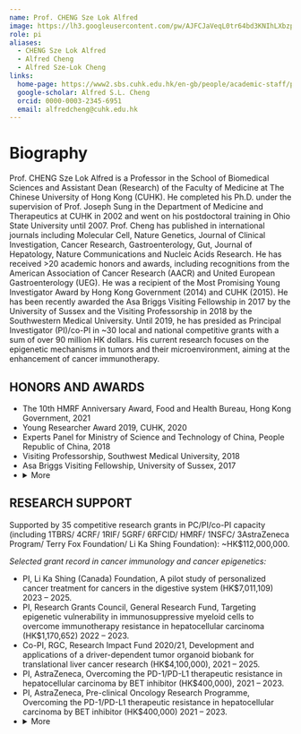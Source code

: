 ```yaml
---
name: Prof. CHENG Sze Lok Alfred
image: https://lh3.googleusercontent.com/pw/AJFCJaVeqL0tr64bd3KNIhLXbzpOGCh4IxjyXuFiFnINaj4wVhlt9ZzfPaLM0ZnvGJkNS4nWHJjsPa5_EQcvlKKBCadUrn5SeVL2xBc8Rp7Wb6ZU24BR3vWgzsit6G145gJP2Y5gLgHHFPB60cUENFQdXxq4=w1308-h1308-s-no
role: pi
aliases:
  - CHENG Sze Lok Alfred
  - Alfred Cheng
  - Alfred Sze-Lok Cheng
links:
  home-page: https://www2.sbs.cuhk.edu.hk/en-gb/people/academic-staff/prof-cheng-sze-lok-alfred
  google-scholar: Alfred S.L. Cheng
  orcid: 0000-0003-2345-6951
  email: alfredcheng@cuhk.edu.hk
---
```


# Biography
Prof. CHENG Sze Lok Alfred is a Professor in the School of Biomedical Sciences and Assistant Dean (Research) of the Faculty of Medicine at The Chinese University of Hong Kong (CUHK). He completed his Ph.D. under the supervision of Prof. Joseph Sung in the Department of Medicine and Therapeutics at CUHK in 2002 and went on his postdoctoral training in Ohio State University until 2007. Prof. Cheng has published in international journals including Molecular Cell, Nature Genetics, Journal of Clinical Investigation, Cancer Research, Gastroenterology, Gut, Journal of Hepatology, Nature Communications and Nucleic Acids Research. He has received >20 academic honors and awards, including recognitions from the American Association of Cancer Research (AACR) and United European Gastroenterology (UEG). He was a recipient of the Most Promising Young Investigator Award by Hong Kong Government (2014) and CUHK (2015). He has been recently awarded the Asa Briggs Visiting Fellowship in 2017 by the University of Sussex and the Visiting Professorship in 2018 by the Southwestern Medical University. Until 2019, he has presided as Principal Investigator (PI)/co-PI in ~30 local and national competitive grants with a sum of over 90 million HK dollars. His current research focuses on the epigenetic mechanisms in tumors and their microenvironment, aiming at the enhancement of cancer immunotherapy.

## HONORS AND AWARDS
* The 10th HMRF Anniversary Award, Food and Health Bureau, Hong Kong Government, 2021
* Young Researcher Award 2019, CUHK, 2020
* Experts Panel for Ministry of Science and Technology of China, People Republic of China, 2018 
* Visiting Professorship, Southwest Medical University, 2018
* Asa Briggs Visiting Fellowship, University of Sussex, 2017
* <details><summary> More</summary>
    <ul>
      <li>Best Presentation Award, SBS Research Day, 2016</li>
      <li>Young Researcher Award 2014, CUHK, 2015</li>
      <li>Most Promising Young Researcher Award, Food and Health Bureau, Hong Kong Government, 2014</li>
      <li>Oral Free Paper Prize, United European Gastroenterology Week (UEGW), 2013</li>
      <li>Travel Grant Award for Basic Scientists, UEGW, 2013</li>
      <li>Oral Free Paper Prize, United European Gastroenterology Week (UEGW), 2012</li>
      <li>Travel Grant Award for Basic Scientists, UEGW, 2012</li>
      <li>Travel Grant Award for Basic Scientists, UEGW, 2011</li>
      <li>High-impact Scholarship 2011-12, CUHK, 2012</li>
      <li>Research Excellence Award 2011-12, CUHK, 2012</li>
      <li>AACR-Eli Lilly Scholar-in-Training Award, American Association for Cancer Research (AACR), 2006</li>
      <li>AACR-AFLAC Scholar-in-Training Award, AACR, 2004</li>
      <li>AACR-ITO EN, LTD. Scholar-in-Training Award, AACR, 2004</li>
      <li>Sir Edward Youde Memorial Scholarship, The Sir Edward Youde Memorial Fund, 2001</li>
      <li>Arthur Yau Award, Hong Kong Orthopaedic Association, 1997</li>
    </ul>
  </details>

## RESEARCH SUPPORT
Supported by 35 competitive research grants in PC/PI/co-PI capacity (including 1TBRS/ 4CRF/ 1RIF/ 5GRF/ 6RFCID/ HMRF/ 1NSFC/ 3AstraZeneca Program/ Terry Fox Foundation/ Li Ka Shing Foundation): ~HK$112,000,000.

*Selected grant record in cancer immunology and cancer epigenetics:*

* PI, Li Ka Shing (Canada) Foundation, A pilot study of personalized cancer treatment for cancers in the digestive system (HK$7,011,109) 2023 – 2025.  
* PI, Research Grants Council, General Research Fund, Targeting epigenetic vulnerability in immunosuppressive myeloid cells to overcome immunotherapy resistance in hepatocellular carcinoma (HK$1,170,652) 2022 – 2023.
* Co-PI, RGC, Research Impact Fund 2020/21, Development and applications of a driver-dependent tumor organoid biobank for translational liver cancer research (HK$4,100,000), 2021 – 2025.
* PI, AstraZeneca, Overcoming the PD-1/PD-L1 therapeutic resistance in hepatocellular carcinoma by BET inhibitor (HK$400,000), 2021 – 2023.
* PI, AstraZeneca, Pre-clinical Oncology Research Programme, Overcoming the PD-1/PD-L1 therapeutic resistance in hepatocellular carcinoma by BET inhibitor (HK$400,000) 2021 – 2023.  
* <details><summary> More</summary>
    <ul>
      <li>PI, Research Grants Council, General Research Fund, Resistance to immune checkpoint targeting in hepatocellular carcinoma: Role of tumor interferon signaling (HK$1,195,542) 2021 – 2022.</li>
      <li>PI, RGC, General Research Fund 2019/20, Molecular and functional characterization of the immunoregulatory CCRK-mTOR pathway in NAFLD-associated hepatocellular carcinoma (HK$1,049,917), 2020 – 2022.</li>
      <li>PI, CUHK, Direct Grant for Research 2019/20, Immunometabolic mechanism in NAFLD-associated HCC (HK$62,000), 2020 – 2021.</li>
      <li>Co-PI, RGC, Collaborative Research Fund 2018/19, A state-of-the-art X-ray diffraction facility for structural biology research in Hong Kong (HK$2,306,960), 2019 – 2022.</li>
      <li>Co-PI, RGC, Collaborative Research Fund 2018/19, A nanochannel-based next-generation mapping system for the study of complex genomic feature and variation for biotechnological and biomedical applications (HK$2,173,431), 2019 – 2022.</li>
      <li>PC, Collaborative Research Fund, Deciphering enhancer regulation of tumor immune evasion to develop new combination immunotherapies (HK$6,990,790), 2019 – 2022.</li>
      <li>PI, Food & Health Bureau, Health and Medical Research Fund, A novel liver-specific PD-L1-trap nanoparticle for hepatocellular carcinoma immunotherapy (HK$1,187,900), 2019 – 2021.</li>
      <li>PI, Celleron Therapeutics (UK) Limited, Efficacy of combined CXD101, a class I HDAC inhibitor, and anti-PD-L1 immunotherapy in HCC orthotopic mouse model (HK$282,000), 2019 – 2020.</li>
      <li>Co-PI, Bristol-Myers Squibb, BMS Pre-clinical Program 2018/19, Investigating the efficacy and mechanistic basis of BET and PD-1/PD-L1 co-blockade in fibrosis-associated hepatocellular carcinoma (HK$100,000), 2019 – 2020.</li>
      <li>Co-PI, RGC, Theme-based Research Scheme 2018/19, Potentiating Host Immunity for HIV-1 Functional Cure (HK$47,128,000), 2018 – 2023.</li>
      <li>PI, Terry Fox Foundation, Terry Fox Cancer Research Funding 2018/19, Functional dissection of fibrosis-induced monocytic myeloid-derived suppressor cells (M-MDSCs) to develop new combination immunotherapy for hepatocellular carcinoma (HK$1,200,000), 2018 – 2021.</li>
      <li>PI, CUHK, Direct Grant for Research 2017/18, Mechanistic dissection of the oncogenic cell cycle-related kinase (CCRK) pathway in obesity-related hepatocellular carcinoma, (HK$71,000), 2018 – 2019.</li>
      <li>Co-PI, AstraZeneca, Pre-clinical Oncology Research Programme 2018/19, Targeting the immunosuppressive tumor microenvironment by CXCR2 blockade for hepatocellular carcinoma therapy (HK$100,000), 2018 – 2019.</li>
      <li>Co-PI, AstraZeneca, Pre-clinical Oncology Research Programme 2017/18, Enhancement of Hepatocellular Carcinoma Immunotherapy through mTOR Inhibition (HK$400,000), 2017 – 2019.</li>
      <li>PI, CUHK, Focused Innovations Scheme – Scheme B, Seed Support for High Promise Initiatives 2015/16, Structure-function of Cell Cycle-related Kinase – from Molecular Mechanism to Targeted Drug Development (HK$2,000,000), 2017 – 2018.</li>
      <li>PI, RGC, General Research Fund 2015/16, Dissecting an inflammatory-CCRK circuitry in non-alcoholic fatty liver disease-related hepatocarcinogenesis, (HK$763,612), 2016 – 2018.</li>
      <li>PI, CUHK, Direct Grant for Research 2015/16, Role of a CCRK Epigenetic Circuitry in Hepatocarcinogenesis and Patient Survival (HK$50,000), 2016 – 2017.</li>
      <li>PI, RGC, Collaborative Research Fund 2014/15, Functional Liver Cancer Epigenomics: Exploiting Epigenetic Vulnerabilities for Therapeutics (HK$7,418,375), 2015 – 2018.</li>
      <li>Co-PI, RGC, Collaborative Research Fund 2014/15, Elucidating the molecular defects associated with PTEN mutations in Autism Spectrum Disorders (HK$5,330,831), 2015 – 2018.</li>
      <li>PI, RGC, General Research Fund 2013/14, Mechanistic characterization of liver cancer epigenome mediated by androgen receptor signaling (HK$887,850), 2014 – 2017.</li>
      <li>PI, Food & Health Bureau, Health and Medical Research Fund 2013/14, Targeting H3K27 trimethylation epigenome for liver cancer prevention (HK$738,206), 2014 – 2015.</li>
      <li>PI, CUHK, Direct Grant for Research 2013/14, A novel link between androgen receptor signaling and DNA repair in hepatocellular carcinoma (HK$48,000), 2014 – 2015.</li>
      <li>PI, National Natural Science Foundation of China, Natural Science Foundation of China 2011/12, Regulation of DNA methylation by Cell Cycle-Related Kinase, a novel oncogenic kinase in hepatocellular carcinoma, (RMB$700,000), 2013 – 2016.</li>
      <li>PI, CUHK, Focused Investments Scheme – Scheme B (High Promise Initiatives) 2011/12, Transcriptional and epigenetic control of hepatocarcinogenesis: Effect of metabolic syndrome (HK$3,230,000), 2013 – 2015.</li>
      <li>Co-PI, RGC, Collaborative Research Fund 2010/11, Centre for MicroRNA Study – Basic Research and Clinical Potentials in Cancer (HK$4,253,000), 2012 – 2015.</li>
      <li>PI, Food & Health Bureau, Health and Medical Research Fund 2011/12, A novel androgen receptor oncogenic circuitry in hepatitis B virus-associated hepatocarcinogenesis, (HK$685,020), 2012 – 2014.</li>
      <li>PI, RGC, General Research Fund 2009/10, Dissecting the oncogenic function of a novel androgen receptor-dependent direct target, cell cycle-related kinase (CCRK), in hepatocellular carcinoma (HK$887,400), 2011 – 2013.</li>
      <li>PI, RGC, General Research Fund 2008/09, Role of EZH2-mediated epigenetic silencing in hepatocellular carcinoma (HK$979,152), 2010 – 2011.</li>
      <li>PI, Food & Health Burea, Research Fund for the Control of Infectious Diseases 2008/09, Role of H3K27 trimethylation in Hepatitis B virus-induced hepatocarcinogenesis (HK$798,280), 2010 – 2011.</li>
      <li>Co-PI, RGC, Collaborative Research Fund 2007/08, Centre for MicroRNA Study – Basic Research and Clinical Potentials in Cancer (HK$5,700,000), 2009 – 2012.</li>
      <li>PI, Food & Health Bureau, Research Fund for the Control of Infectious Diseases 2007/08, Helicobacter pylori-induced DNA methylation during gastric carcinogenesis (HK$867,966), 2008 – 2010.</li>
      <li>PI, Food & Health Bureau, Research Fund for the Control of Infectious Diseases 2007/08, Elucidating gene regulatory networks of HBx isolated from novel HBV subgenotype/mutants associated with increased risk of hepatocellular carcinoma (HK$799,216), 2008 – 2010.</li>
    </ul>
  </details>